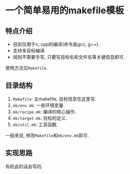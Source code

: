 # 一个简单易用的makefile模板

## 特点介绍

* 目前仅用于c, cpp的编译(命令是gcc, g++).
* 支持多目标编译.
* 规则不需要手写, 只要写目标名和文件名等关键信息即可.

使用方法见`Makefile`.

## 目录结构

1. `Makefile`: 主makefile, 目标信息在这里写.
2. `mk/env.mk`: 一些环境变量.
3. `mk/recipe.mk`: 编译的核心操作.
4. `mk/target.mk`: 目标的定义.
5. `mk/util.mk`: 工具函数.

一般来说, 修改`Makefile`和`mk/env.mk`即可.

## 实现思路

有机会的话会写的.
